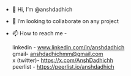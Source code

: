 - 👋 Hi, I’m @anshdadhich
- 💞️ I’m looking to collaborate on any project
- 📫 How to reach me -

  linkedin - www.linkedin.com/in/anshdadhich \
  gmail- anshdadhichmm@gmail.com \
  x (twitter)- https://x.com/AnshDadhichh \
  peerlist - https://peerlist.io/anshdadhich 

<!---
anshdadhich/anshdadhich is a ✨ special ✨ repository because its `README.md` (this file) appears on your GitHub profile.
You can click the Preview link to take a look at your changes.
--->
